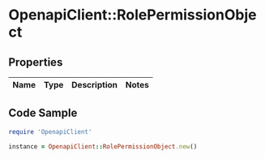 # OpenapiClient::RolePermissionObject

## Properties

Name | Type | Description | Notes
------------ | ------------- | ------------- | -------------

## Code Sample

```ruby
require 'OpenapiClient'

instance = OpenapiClient::RolePermissionObject.new()
```


